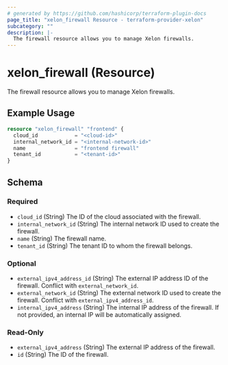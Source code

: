 ```yaml
---
# generated by https://github.com/hashicorp/terraform-plugin-docs
page_title: "xelon_firewall Resource - terraform-provider-xelon"
subcategory: ""
description: |-
  The firewall resource allows you to manage Xelon firewalls.
---
```


# xelon_firewall (Resource)

The firewall resource allows you to manage Xelon firewalls.

## Example Usage

```terraform
resource "xelon_firewall" "frontend" {
  cloud_id            = "<cloud-id>"
  internal_network_id = "<internal-network-id>"
  name                = "frontend firewall"
  tenant_id           = "<tenant-id>"
}
```

<!-- schema generated by tfplugindocs -->
## Schema

### Required

- `cloud_id` (String) The ID of the cloud associated with the firewall.
- `internal_network_id` (String) The internal network ID used to create the firewall.
- `name` (String) The firewall name.
- `tenant_id` (String) The tenant ID to whom the firewall belongs.

### Optional

- `external_ipv4_address_id` (String) The external IP address ID of the firewall. Conflict with `external_network_id`.
- `external_network_id` (String) The external network ID used to create the firewall. Conflict with `external_ipv4_address_id`.
- `internal_ipv4_address` (String) The internal IP address of the firewall. If not provided, an internal IP will be automatically assigned.

### Read-Only

- `external_ipv4_address` (String) The external IP address of the firewall.
- `id` (String) The ID of the firewall.
